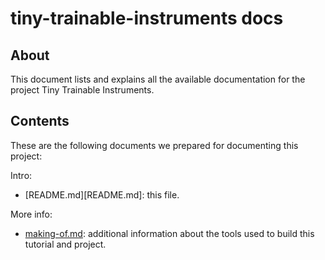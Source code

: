 # tiny-trainable-instruments docs

## About

This document lists and explains all the available documentation for the project Tiny Trainable Instruments.

## Contents

These are the following documents we prepared for documenting this project:

Intro:
* [README.md][README.md]: this file.


More info:
* [making-of.md](making-of.md): additional information about the tools used to build this tutorial and project.
